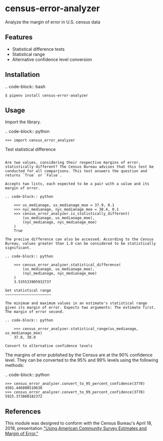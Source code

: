 census-error-analyzer
=====================

Analyze the margin of error in U.S. census data

Features
--------

* Statistical difference tests
* Statistical range
* Alternative confidence level conversion

Installation
------------

.. code-block:: bash

    $ pipenv install census-error-analyzer


Usage
-----

Import the library.

.. code-block:: python

    >>> import census_error_analyzer

Test statistical difference
~~~~~~~~~~~~~~~~~~~~~~~~~~~

Are two values, considering their respective margins of error, statistically different? The Census Bureau advises that this test be conducted for all comparisons. This test answers the question and returns `True` or `False`.

Accepts two lists, each expected to be a pair with a value and its margin of error.

.. code-block:: python

    >>> us_medianage, us_medianage_moe = 37.9, 0.1
    >>> nyc_medianage, nyc_medianage_moe = 38.4, 0.1
    >>> census_error_analyzer.is_statistically_different(
        (us_medianage, us_medianage_moe),
        (nyc_medianage, nyc_medianage_moe)
    )
    True

The precise difference can also be accessed. According to the Census Bureau, values greater than 1.0 can be considered to be statistically significant.

.. code-block:: python

    >>> census_error_analyzer.statistical_difference(
        (us_medianage, us_medianage_moe),
        (nyc_medianage, nyc_medianage_moe)
    )
    3.535533905932737

Get statistical range
~~~~~~~~~~~~~~~~~~~~~

The minimum and maximum values in an estimate's statistical range given its margin of error. Expects two arguments: The estimate first. The margin of error second.

.. code-block:: python

    >>> census_error_analyzer.statistical_range(us_medianage, us_medianage_moe)
    37.8, 38.0

Convert to alternative confidence levels
~~~~~~~~~~~~~~~~~~~~~~~~~~~~~~~~~~~~~~~~

The margins of error published by the Census are at the 90% confidence level. They can be converted to the 95% and 99% levels using the following methods:

.. code-block:: python

    >>> census_error_analyzer.convert_to_95_percent_confidence(3778)
    4501.446808510638
    >>> census_error_analyzer.convert_to_99_percent_confidence(3778)
    5925.373860182372

References
----------

This module was designed to conform with the Census Bureau's April 18, 2018, presentation ["Using American Community Survey Estimates and Margin of Error."](https://www.documentcloud.org/documents/6162551-20180418-MOE.html)
